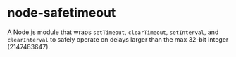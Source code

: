 node-safetimeout
================

A Node.js module that wraps `setTimeout`, `clearTimeout`, `setInterval`, and `clearInterval` to safely operate on delays larger than the max 32-bit integer (2147483647).
